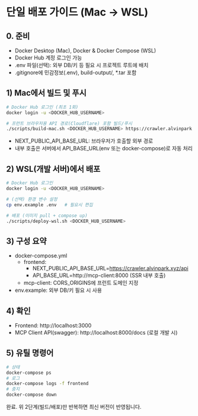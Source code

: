 # 단일 배포 가이드 (Mac → WSL)

## 0. 준비
- Docker Desktop (Mac), Docker & Docker Compose (WSL)
- Docker Hub 계정 로그인 가능
- .env 파일(선택): 외부 DB/키 등 필요 시 프로젝트 루트에 배치
- .gitignore에 민감정보(.env), build-output/, *.tar 포함

## 1) Mac에서 빌드 및 푸시
```bash
# Docker Hub 로그인 (최초 1회)
docker login -u <DOCKER_HUB_USERNAME>

# 프런트 브라우저용 API 경로(Cloudflare) 포함 빌드/푸시
./scripts/build-mac.sh <DOCKER_HUB_USERNAME> https://crawler.alvinpark.xyz/api
```
- NEXT_PUBLIC_API_BASE_URL: 브라우저가 호출할 외부 경로
- 내부 호출은 서버에서 API_BASE_URL(env 또는 docker-compose)로 자동 처리

## 2) WSL(개발 서버)에서 배포
```bash
# Docker Hub 로그인
docker login -u <DOCKER_HUB_USERNAME>

# (선택) 환경 변수 설정
cp env.example .env   # 필요시 편집

# 배포 (이미지 pull + compose up)
./scripts/deploy-wsl.sh <DOCKER_HUB_USERNAME>
```

## 3) 구성 요약
- docker-compose.yml
  - frontend: 
    - NEXT_PUBLIC_API_BASE_URL=https://crawler.alvinpark.xyz/api
    - API_BASE_URL=http://mcp-client:8000 (SSR 내부 호출)
  - mcp-client: CORS_ORIGINS에 프런트 도메인 지정
- env.example: 외부 DB/키 필요 시 사용

## 4) 확인
- Frontend: http://localhost:3000
- MCP Client API(swagger): http://localhost:8000/docs (로컬 개발 시)

## 5) 유틸 명령어
```bash
# 상태
docker-compose ps
# 로그
docker-compose logs -f frontend
# 중지
docker-compose down
```

완료. 위 2단계(빌드/배포)만 반복하면 최신 버전이 반영됩니다.
